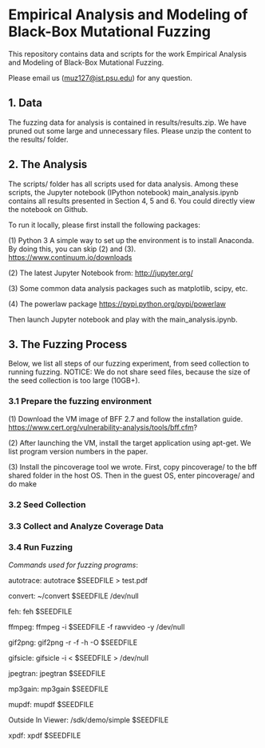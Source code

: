 # Empirical Analysis and Modeling of Black-Box Mutational Fuzzing

This repository contains data and scripts for the work Empirical Analysis and Modeling of Black-Box Mutational Fuzzing. 

Please email us (muz127@ist.psu.edu) for any question.


## 1. Data

The fuzzing data for analysis is contained in results/results.zip. We have pruned out some large and unnecessary files.
Please unzip the content to the results/ folder.

## 2. The Analysis

The scripts/ folder has all scripts used for data analysis. Among these scripts, the Jupyter notebook (IPython notebook) 
main_analysis.ipynb contains all results presented in Section 4, 5 and 6. You could directly view the notebook on Github. 

To run it locally, please first install the following packages:

(1) Python 3
    A simple way to set up the environment is to install Anaconda. By doing this, you can skip (2) and (3).
    https://www.continuum.io/downloads

(2) The latest Jupyter Notebook from:
    http://jupyter.org/
  
(3) Some common data analysis packages such as matplotlib, scipy, etc. 

(4) The powerlaw package
    https://pypi.python.org/pypi/powerlaw

Then launch Jupyter notebook and play with the main_analysis.ipynb.
	
## 3. The Fuzzing Process

Below, we list all steps of our fuzzing experiment, from seed collection to running fuzzing.
NOTICE: We do not share seed files, because the size of the seed collection is too large (10GB+).

### 3.1 Prepare the fuzzing environment

(1) Download the VM image of BFF 2.7 and follow the installation guide.
https://www.cert.org/vulnerability-analysis/tools/bff.cfm?

(2) After launching the VM, install the target application using apt-get. We list program version numbers in the paper.

(3) Install the pincoverage tool we wrote. First, copy pincoverage/ to the bff shared folder in the host OS.
Then in the guest OS, enter pincoverage/ and do make

### 3.2 Seed Collection

### 3.3 Collect and Analyze Coverage Data

### 3.4 Run Fuzzing

*Commands used for fuzzing programs*:

autotrace:
autotrace $SEEDFILE > test.pdf

convert:
~/convert $SEEDFILE /dev/null

feh: 
feh $SEEDFILE

ffmpeg: 
ffmpeg -i $SEEDFILE -f rawvideo -y /dev/null

gif2png:
gif2png -r -f -h -O $SEEDFILE

gifsicle:
gifsicle -i < $SEEDFILE > /dev/null

jpegtran:
jpegtran $SEEDFILE

mp3gain:
mp3gain $SEEDFILE

mupdf:
mupdf $SEEDFILE

Outside In Viewer: 
<Directory>/sdk/demo/simple $SEEDFILE

xpdf:
xpdf $SEEDFILE






